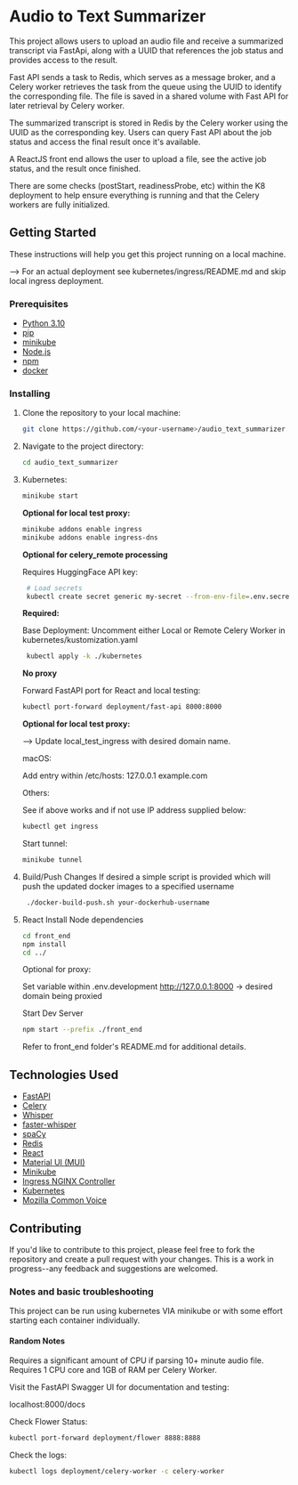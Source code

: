 # Audio to Text Summarizer

This project allows users to upload an audio file and receive a summarized transcript via FastApi,
along with a UUID that references the job status and provides access to the result.

Fast API sends a task to Redis, which serves as a message broker,
and a Celery worker retrieves the task from the queue using the UUID to identify the corresponding file.
The file is saved in a shared volume with Fast API for later retrieval by Celery worker.

The summarized transcript is stored in Redis by the Celery worker using the UUID as the corresponding key.
Users can query Fast API about the job status and access the final result once it's available.

A ReactJS front end allows the user to upload a file, see the active job status, and the result once finished.

There are some checks (postStart, readinessProbe, etc) within the K8 deployment to help ensure everything is running and that the Celery workers are fully initialized. 


## Getting Started

These instructions will help you get this project running on a local machine.

--> For an actual deployment see kubernetes/ingress/README.md and skip local ingress
deployment.
### Prerequisites

- [Python 3.10](https://www.python.org/downloads/)
- [pip](https://pip.pypa.io/en/stable/installation/)
- [minikube](https://minikube.sigs.k8s.io/docs/)
- [Node.js](https://nodejs.org/en)
- [npm](https://www.npmjs.com/)
- [docker](https://www.docker.com/)

### Installing

1. Clone the repository to your local machine:
   ```bash
   git clone https://github.com/<your-username>/audio_text_summarizer
   ```
2. Navigate to the project directory:
   ```bash
   cd audio_text_summarizer
   ```
3. Kubernetes:
   ```bash
   minikube start
   ```
   **Optional for local test proxy:**
   ```bash
   minikube addons enable ingress
   minikube addons enable ingress-dns
   ```
   **Optional for celery_remote processing**

   Requires HuggingFace API key:
   ```bash
    # Load secrets
    kubectl create secret generic my-secret --from-env-file=.env.secrets
   ```

   **Required:**

   Base Deployment:
   Uncomment either Local or Remote Celery Worker in kubernetes/kustomization.yaml
   ```bash
    kubectl apply -k ./kubernetes
    ```
   
   **No proxy**

   Forward FastAPI port for React and local testing:
   ```bash
   kubectl port-forward deployment/fast-api 8000:8000
   ```
   
   **Optional for local test proxy:**

   --> Update local_test_ingress with desired domain name.

   macOS:

   Add entry within /etc/hosts: 
   127.0.0.1 example.com

   Others:

   See if above works and if not use IP address supplied below:
   ```bash
   kubectl get ingress
   ```
   
   Start tunnel:
   ```bash
   minikube tunnel
   ```
4. Build/Push Changes
   If desired a simple script is provided which will push the updated docker images to a specified username
   ```bash
    ./docker-build-push.sh your-dockerhub-username
    ```
5. React
    Install Node dependencies
   ```bash
   cd front_end
   npm install 
   cd ../
   ```
   Optional for proxy:
   
   Set variable within .env.development
   http://127.0.0.1:8000 -> desired domain being proxied


   Start Dev Server    
   ```bash
   npm start --prefix ./front_end
   ```

   Refer to front_end folder's README.md for additional details.
   
## Technologies Used

- [FastAPI](https://fastapi.tiangolo.com/)
- [Celery](https://docs.celeryproject.org/en/stable/)
- [Whisper](https://github.com/openai/whisper)
- [faster-whisper](https://github.com/guillaumekln/faster-whisper)
- [spaCy](https://spacy.io/)
- [Redis](https://redis.io/)
- [React](https://react.dev/)
- [Material UI (MUI)](https://github.com/mui/material-ui)
- [Minikube](https://minikube.sigs.k8s.io/)
- [Ingress NGINX Controller](https://github.com/kubernetes/ingress-nginx)
- [Kubernetes](https://kubernetes.io/)
- [Mozilla Common Voice](https://github.com/common-voice/common-voice)

## Contributing

If you'd like to contribute to this project, please feel free to fork the repository and create
a pull request with your changes.
This is a work in progress--any feedback and suggestions are welcomed.

### Notes and basic troubleshooting

This project can be run using kubernetes VIA minikube or with some effort starting each container individually.

#### Random Notes

Requires a significant amount of CPU if parsing 10+ minute audio file.
Requires 1 CPU core and 1GB of RAM per Celery Worker.

Visit the FastAPI Swagger UI for documentation and testing:

localhost:8000/docs

Check Flower Status:
```bash
kubectl port-forward deployment/flower 8888:8888
```
Check the logs:
```bash
kubectl logs deployment/celery-worker -c celery-worker
```

